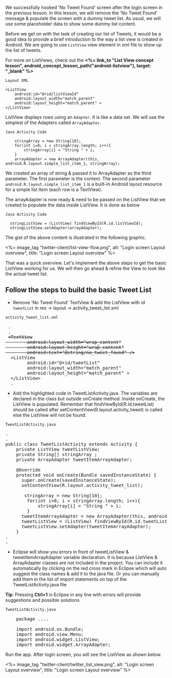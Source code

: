 
We successfully hooked 'No Tweet Found' screen after the login screen in the previous lesson. In this lesson, we will remove the 'No Tweet Found' message & populate the screen with a dummy tweet list. As usual, we will use some placeholder data to show some dummy list content.

Before we get on with the task of creating our list of Tweets, it would be a good idea to provide a brief introduction to the way a list view is created in Android. We are going to use `ListView` view element in xml file to show up the list of tweets.

<div class="alert alert-info">For more on ListViews, check out the <b><%= link_to "List View concept lesson", android_concept_lesson_path("android-listview"), target: "_blank" %></b></div>

`Layout XML`

    <ListView
        android:id="@+id/listViewId"
        android:layout_width="match_parent"
        android:layout_height="match_parent" >
    </ListView> 

ListView displays rows using an `Adapter`. It is like a data set. We will use the simplest of the Adapters called `ArrayAdapter`. 

`Java Activity Code`

        stringArray = new String[10];
        for(int i=0; i < stringArray.length; i++){
        	stringArray[i] = "String " + i;
		}
        arrayAdapter = new ArrayAdapter(this, android.R.layout.simple_list_item_1, stringArray);

We created an array of string & passed it to ArrayAdapter as the third parameter. The first parameter is the context. The second parameter `android.R.layout.simple_list_item_1` is a built-in Android layout resource for a simple list item (each row is a TextView). 
    
The arrayAdapter is now ready & need to be passed on the ListView that we created to populate the data inside ListView. It is done as below

`Java Activity Code`

      stringListView = (ListView) findViewById(R.id.listViewId);
      stringListView.setAdapter(arrayAdapter);
	  
The gist of the above content is illustrated in the following graphic.

<%= image_tag "twitter-client/list-view-flow.png", alt: "Login screen Layout overview", title: "Login screen Layout overview" %>

That was a quick overview. Let's implement the above steps to get the basic ListView working for us. We will then go ahead & refine the View to look like the actual tweet list.

## Follow the steps to build the basic Tweet List

* Remove 'No Tweet Found' TextView & add the ListView with id `tweetList` in res -> layout -> activity_tweet_list.xml 

`activity_tweet_list.xml`

<pre>
 .
 .
 <strike>&lt;TextView
        android:layout_width="wrap_content"
        android:layout_height="wrap_content"
        android:text="@string/no_tweet_found" /&gt;</strike>
  <span class="highlight">&ltListView
        android:id="@+id/tweetList"
        android:layout_width="match_parent"
        android:layout_height="match_parent" >
  &lt;/ListView&gt;</span>
  .
</pre>


* Add the highlighted code in TweetListActivity.java. The variables are declared in the class but outside onCreate method. Inside onCreate, the ListView is populated. Remember that findViewById(R.Id.tweetList) should be called after setContentView(R.layout.activity_tweet) is called else the ListView will not be found. 

`TweetListActivity.java`

<pre>
.
.
public class TweetListActivity extends Activity {
	<span class="highlight">private ListView tweetListView;
	private String[] stringArray ;
	private ArrayAdapter tweetItemArrayAdapter;</span>

    @Override
    protected void onCreate(Bundle savedInstanceState) {
	  super.onCreate(savedInstanceState);
	  setContentView(R.layout.activity_tweet_list);

	  <span class="highlight"> stringArray = new String[10];
        for(int i=0; i < stringArray.length; i++){
        	stringArray[i] = "String " + i;
		}
      tweetItemArrayAdapter = new ArrayAdapter(this, android.R.layout.simple_list_item_1, stringArray);
      tweetListView = (ListView) findViewById(R.id.tweetList);
      tweetListView.setAdapter(tweetItemArrayAdapter);</span>
	}
.
.
</pre>

* Eclipse will show you errors in front of tweetListView & tweetItemArrayAdapter variable declaration. It is because ListView & ArrayAdapter classes are not included in the project. You can include it automatically by clicking on the red cross mark in Eclipse which will auto suggest the class names & add it to the java file. Or you can manually add them in the list of import statements on top of the TweetListActivity.java file

<div class="alert alert-info"><strong>Tip</strong>: Pressing <strong>Ctrl+1</strong> in Eclipse in any line with errors will provide suggestions and possible solutions</div>

`TweetListActivity.java`

<pre>
    package ....
	
	import android.os.Bundle;
	import android.view.Menu;
    <span class="highlight">import android.widget.ListView;
    import android.widget.ArrayAdapter;</span>
</pre>

Run the app. After login screen, you will see the ListView as shown below.

<%= image_tag "twitter-client/twitter_list_view.png", alt: "Login screen Layout overview", title: "Login screen Layout overview" %>




